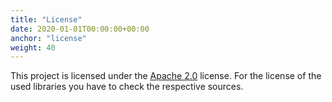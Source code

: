 ```yaml
---
title: "License"
date: 2020-01-01T00:00:00+00:00
anchor: "license"
weight: 40
---
```


This project is licensed under the [Apache 2.0][license] license. For the
license of the used libraries you have to check the respective sources.

[license]: https://github.com/crafthippie/owntech/blob/master/LICENSE
